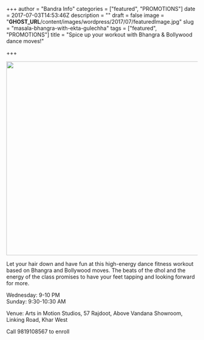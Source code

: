 +++
author = "Bandra Info"
categories = ["featured", "PROMOTIONS"]
date = 2017-07-03T14:53:46Z
description = ""
draft = false
image = "__GHOST_URL__/content/images/wordpress/2017/07/featuredImage.jpg"
slug = "masala-bhangra-with-ekta-gulechha"
tags = ["featured", "PROMOTIONS"]
title = "Spice up your workout with Bhangra & Bollywood dance moves!"

+++


<p><a href="https://i2.wp.com/bandra.info/wp-content/uploads/2017/07/image1_full.jpg?ssl=1"><img loading="lazy" src="https://i2.wp.com/bandra.info/wp-content/uploads/2017/07/image1.jpg?resize=510%2C510&#038;ssl=1" align="middle" width="510" height="510" class="aligncenter" data-recalc-dims="1"></a></p>
<p dir="auto">Let your hair down and have fun at this high-energy dance fitness workout based on Bhangra and Bollywood moves. The beats of the dhol and the energy of the class promises to have your feet tapping and looking forward for more.</p>
<p>Wednesday: 9-10 PM<br />Sunday: 9:30-10:30 AM</p>
<p>Venue: Arts in Motion Studios, 57 Rajdoot, Above Vandana Showroom, Linking Road, Khar West</p>
<p>Call <a>9819108567</a> to enroll</p>



